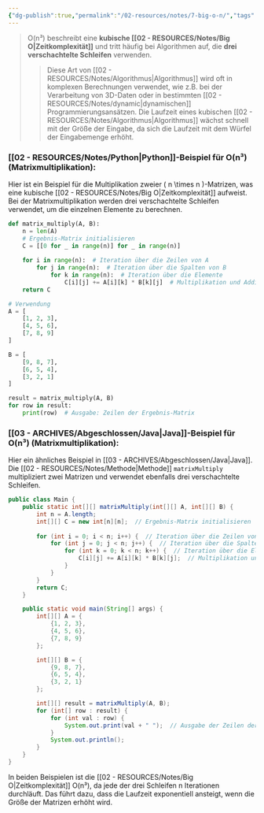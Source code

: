 ```yaml
---
{"dg-publish":true,"permalink":"/02-resources/notes/7-big-o-n/","tags":["code/time-complexity","code/python","code/java"],"noteIcon":"","updated":"2024-11-04T08:49:48.000+01:00"}
---
```


<style> .container {font-family: sans-serif; text-align: center;} .button-wrapper button {z-index: 1;height: 40px; width: 100px; margin: 10px;padding: 5px;} .excalidraw .App-menu_top .buttonList { display: flex;} .excalidraw-wrapper { height: 800px; margin: 50px; position: relative;} :root[dir="ltr"] .excalidraw .layer-ui__wrapper .zen-mode-transition.App-menu_bottom--transition-left {transform: none;} </style><script src="https://cdn.jsdelivr.net/npm/react@17/umd/react.production.min.js"></script><script src="https://cdn.jsdelivr.net/npm/react-dom@17/umd/react-dom.production.min.js"></script><script type="text/javascript" src="https://cdn.jsdelivr.net/npm/@excalidraw/excalidraw@0/dist/excalidraw.production.min.js"></script><div id="O(n³)_2024-10-31_2054.56.excalidraw.md1"></div><script>(function(){const InitialData={"type":"excalidraw","version":2,"source":"https://github.com/zsviczian/obsidian-excalidraw-plugin/releases/tag/2.5.2","elements":[{"type":"line","version":86,"versionNonce":441871296,"index":"a0","isDeleted":false,"id":"mgCzgQgqadp0EQRf7-VIr","fillStyle":"solid","strokeWidth":4,"strokeStyle":"solid","roughness":2,"opacity":100,"angle":0,"x":-368.74055497858546,"y":-324.9179678509385,"strokeColor":"#1e1e1e","backgroundColor":"transparent","width":3,"height":573,"seed":1150826560,"groupIds":[],"frameId":null,"roundness":{"type":2},"boundElements":[],"updated":1730404498049,"link":null,"locked":false,"startBinding":null,"endBinding":null,"lastCommittedPoint":null,"startArrowhead":null,"endArrowhead":null,"points":[[0,0],[3,573]]},{"type":"line","version":133,"versionNonce":605221824,"index":"a1","isDeleted":false,"id":"TQs_WCRZowZGwKF_id06K","fillStyle":"solid","strokeWidth":4,"strokeStyle":"solid","roughness":2,"opacity":100,"angle":0,"x":-364.74055497858546,"y":250.08203214906155,"strokeColor":"#1e1e1e","backgroundColor":"transparent","width":722,"height":10,"seed":761737280,"groupIds":[],"frameId":null,"roundness":{"type":2},"boundElements":[],"updated":1730404498049,"link":null,"locked":false,"startBinding":null,"endBinding":null,"lastCommittedPoint":null,"startArrowhead":null,"endArrowhead":null,"points":[[0,0],[722,-10]]},{"type":"line","version":89,"versionNonce":1425963968,"index":"a2","isDeleted":false,"id":"b1VLADR96JZcL0USSM_9o","fillStyle":"solid","strokeWidth":4,"strokeStyle":"solid","roughness":2,"opacity":100,"angle":0,"x":-390.74055497858546,"y":-289.9179678509385,"strokeColor":"#1e1e1e","backgroundColor":"transparent","width":19,"height":35,"seed":295118912,"groupIds":[],"frameId":null,"roundness":{"type":2},"boundElements":[],"updated":1730404498049,"link":null,"locked":false,"startBinding":null,"endBinding":null,"lastCommittedPoint":null,"startArrowhead":null,"endArrowhead":null,"points":[[0,0],[19,-35]]},{"type":"line","version":28,"versionNonce":1866007488,"index":"a3","isDeleted":false,"id":"5qj2BQuR8qaznHRlW9mli","fillStyle":"solid","strokeWidth":4,"strokeStyle":"solid","roughness":2,"opacity":100,"angle":0,"x":-368.74055497858546,"y":-323.9179678509385,"strokeColor":"#1e1e1e","backgroundColor":"transparent","width":16,"height":24,"seed":1560813632,"groupIds":[],"frameId":null,"roundness":{"type":2},"boundElements":[],"updated":1730404498049,"link":null,"locked":false,"startBinding":null,"endBinding":null,"lastCommittedPoint":null,"startArrowhead":null,"endArrowhead":null,"points":[[0,0],[16,24]]},{"type":"line","version":8,"versionNonce":1893895104,"index":"a4","isDeleted":false,"id":"q0jat673AKcfvVH4gMk6t","fillStyle":"solid","strokeWidth":4,"strokeStyle":"solid","roughness":2,"opacity":100,"angle":0,"x":356.25944502141454,"y":238.08203214906155,"strokeColor":"#1e1e1e","backgroundColor":"transparent","width":25,"height":11,"seed":2140805184,"groupIds":[],"frameId":null,"roundness":{"type":2},"boundElements":[],"updated":1730404498049,"link":null,"locked":false,"startBinding":null,"endBinding":null,"lastCommittedPoint":null,"startArrowhead":null,"endArrowhead":null,"points":[[0,0],[-25,-11]]},{"type":"line","version":14,"versionNonce":337318848,"index":"a5","isDeleted":false,"id":"hA3pdUNBlq-egNVKQuP6M","fillStyle":"solid","strokeWidth":4,"strokeStyle":"solid","roughness":2,"opacity":100,"angle":0,"x":357.25944502141454,"y":240.08203214906155,"strokeColor":"#1e1e1e","backgroundColor":"transparent","width":20,"height":14,"seed":1831669824,"groupIds":[],"frameId":null,"roundness":{"type":2},"boundElements":[],"updated":1730404498049,"link":null,"locked":false,"startBinding":null,"endBinding":null,"lastCommittedPoint":null,"startArrowhead":null,"endArrowhead":null,"points":[[0,0],[-20,14]]},{"type":"text","version":97,"versionNonce":1052928064,"index":"a6","isDeleted":false,"id":"DsLoDPCw","fillStyle":"solid","strokeWidth":4,"strokeStyle":"solid","roughness":2,"opacity":100,"angle":0,"x":-73.74055497858546,"y":250.08203214906155,"strokeColor":"#1e1e1e","backgroundColor":"transparent","width":166.18069458007812,"height":37.800000000000004,"seed":497092672,"groupIds":[],"frameId":null,"roundness":null,"boundElements":[],"updated":1730404498051,"link":null,"locked":false,"fontSize":28,"fontFamily":6,"text":"Input Size (n)","rawText":"Input Size (n)","textAlign":"left","verticalAlign":"top","containerId":null,"originalText":"Input Size (n)","autoResize":true,"lineHeight":1.35},{"type":"text","version":112,"versionNonce":1395080128,"index":"a7","isDeleted":false,"id":"qLaL7WXV","fillStyle":"solid","strokeWidth":4,"strokeStyle":"solid","roughness":2,"opacity":100,"angle":4.723593972811037,"x":-437.2462705162005,"y":-137.4181136723078,"strokeColor":"#1e1e1e","backgroundColor":"transparent","width":63.63618469238281,"height":37.800000000000004,"seed":215351360,"groupIds":[],"frameId":null,"roundness":null,"boundElements":[],"updated":1730404498051,"link":null,"locked":false,"fontSize":28,"fontFamily":6,"text":"Time","rawText":"Time","textAlign":"left","verticalAlign":"top","containerId":null,"originalText":"Time","autoResize":true,"lineHeight":1.35},{"type":"arrow","version":334,"versionNonce":992757824,"index":"aE","isDeleted":false,"id":"LlyN2gd8MjhuAM8ay8YnA","fillStyle":"solid","strokeWidth":4,"strokeStyle":"solid","roughness":0,"opacity":100,"angle":0,"x":-359.28879310344826,"y":244.07031249999994,"strokeColor":"#1e1e1e","backgroundColor":"transparent","width":331.0344827586206,"height":526.206896551724,"seed":1642383424,"groupIds":[],"frameId":null,"roundness":{"type":2},"boundElements":[],"updated":1730404498051,"link":null,"locked":false,"startBinding":null,"endBinding":null,"lastCommittedPoint":null,"startArrowhead":null,"endArrowhead":"arrow","points":[[0,0],[236.55172413793093,-315.8620689655172],[331.0344827586206,-526.206896551724]]},{"type":"text","version":105,"versionNonce":315317184,"index":"aF","isDeleted":false,"id":"cHXzRt6a","fillStyle":"solid","strokeWidth":4,"strokeStyle":"solid","roughness":0,"opacity":100,"angle":5.181153299986048,"x":-133.97224553399883,"y":-179.78594705349707,"strokeColor":"#1e1e1e","backgroundColor":"transparent","width":78.56085205078125,"height":21.6,"seed":312590400,"groupIds":[],"frameId":null,"roundness":null,"boundElements":[],"updated":1730404498051,"link":"[[O(n³)\|O(n³)]]","locked":false,"fontSize":16,"fontFamily":6,"text":"📍[[O(n³)\|O(n³)]]","rawText":"[[O(n³)\|O(n³)]]","textAlign":"left","verticalAlign":"top","containerId":null,"originalText":"📍[[O(n³)\|O(n³)]]","autoResize":true,"lineHeight":1.35},{"type":"arrow","version":115,"versionNonce":853737536,"index":"a8","isDeleted":true,"id":"-_OGefMpBE-4SoahAjGXs","fillStyle":"solid","strokeWidth":4,"strokeStyle":"solid","roughness":0,"opacity":100,"angle":0,"x":-363.3612446337579,"y":243.18548042492364,"strokeColor":"#2f9e44","backgroundColor":"transparent","width":684,"height":13,"seed":984348736,"groupIds":[],"frameId":null,"roundness":{"type":2},"boundElements":[],"updated":1730404521795,"link":null,"locked":false,"startBinding":null,"endBinding":null,"lastCommittedPoint":null,"startArrowhead":null,"endArrowhead":"arrow","points":[[0,0],[684,-13]]},{"type":"text","version":91,"versionNonce":439970752,"index":"a9","isDeleted":true,"id":"QmUVKwWO","fillStyle":"solid","strokeWidth":4,"strokeStyle":"solid","roughness":2,"opacity":100,"angle":0,"x":217.98358295244896,"y":204.80617008009608,"strokeColor":"#2f9e44","backgroundColor":"transparent","width":62.496826171875,"height":21.6,"seed":721612864,"groupIds":[],"frameId":null,"roundness":null,"boundElements":[],"updated":1730404517678,"link":"[[O1\|O1]]","locked":false,"fontSize":16,"fontFamily":6,"text":"📍[[O1\|O1]]","rawText":"[[O1\|O1]]","textAlign":"left","verticalAlign":"top","containerId":null,"originalText":"📍[[O1\|O1]]","autoResize":true,"lineHeight":1.35},{"type":"arrow","version":244,"versionNonce":1027713984,"index":"aA","isDeleted":true,"id":"bOPn_3JXJEtrTtLhvV-0e","fillStyle":"solid","strokeWidth":4,"strokeStyle":"solid","roughness":0,"opacity":100,"angle":0,"x":-362.0474137931034,"y":246.13927801724134,"strokeColor":"#1971c2","backgroundColor":"transparent","width":701.3793103448274,"height":295.1724137931034,"seed":1706747968,"groupIds":[],"frameId":null,"roundness":{"type":2},"boundElements":[],"updated":1730404522805,"link":null,"locked":false,"startBinding":null,"endBinding":null,"lastCommittedPoint":null,"startArrowhead":null,"endArrowhead":"arrow","points":[[0,0],[701.3793103448274,-295.1724137931034]]},{"type":"text","version":154,"versionNonce":1043179584,"index":"aB","isDeleted":true,"id":"EtMzy4mo","fillStyle":"solid","strokeWidth":4,"strokeStyle":"solid","roughness":0,"opacity":100,"angle":5.826417420157298,"x":223.12954402128972,"y":-46.15075977271073,"strokeColor":"#1971c2","backgroundColor":"transparent","width":72.4808349609375,"height":21.6,"seed":1991499840,"groupIds":[],"frameId":null,"roundness":null,"boundElements":[],"updated":1730404506317,"link":"[[O(n)\|O(n)]]","locked":false,"fontSize":16,"fontFamily":6,"text":"📍[[O(n)\|O(n)]]","rawText":"[[O(n)\|O(n)]]","textAlign":"left","verticalAlign":"top","containerId":null,"originalText":"📍[[O(n)\|O(n)]]","autoResize":true,"lineHeight":1.35},{"type":"arrow","version":270,"versionNonce":1442599872,"index":"aC","isDeleted":true,"id":"8sQWkRHgIfRs7B0kTOTOL","fillStyle":"solid","strokeWidth":4,"strokeStyle":"solid","roughness":0,"opacity":100,"angle":0,"x":-362.0474137931034,"y":246.82893318965517,"strokeColor":"#2f9e44","backgroundColor":"transparent","width":436.551724137931,"height":514.4827586206895,"seed":1842206784,"groupIds":[],"frameId":null,"roundness":{"type":2},"boundElements":[],"updated":1730404504017,"link":null,"locked":false,"startBinding":null,"endBinding":null,"lastCommittedPoint":null,"startArrowhead":null,"endArrowhead":"arrow","points":[[0,0],[304.13793103448273,-269.6551724137931],[436.551724137931,-514.4827586206895]]},{"type":"text","version":107,"versionNonce":1550468032,"index":"aD","isDeleted":true,"id":"abWW12wH","fillStyle":"solid","strokeWidth":4,"strokeStyle":"solid","roughness":0,"opacity":100,"angle":5.237953054781757,"x":-20.34925415848744,"y":-209.5334267072389,"strokeColor":"#2f9e44","backgroundColor":"transparent","width":78.56085205078125,"height":21.6,"seed":1592315968,"groupIds":[],"frameId":null,"roundness":null,"boundElements":[],"updated":1730404502764,"link":"[[O(n²)\|O(n²)]]","locked":false,"fontSize":16,"fontFamily":6,"text":"📍[[O(n²)\|O(n²)]]","rawText":"[[O(n²)\|O(n²)]]","textAlign":"left","verticalAlign":"top","containerId":null,"originalText":"📍[[O(n²)\|O(n²)]]","autoResize":true,"lineHeight":1.35},{"type":"arrow","version":452,"versionNonce":981932096,"index":"aG","isDeleted":true,"id":"cOg4Lq2pW4JBwGwPBMAhL","fillStyle":"solid","strokeWidth":4,"strokeStyle":"solid","roughness":0,"opacity":100,"angle":0,"x":-359.9784482758621,"y":245.44962284482762,"strokeColor":"#e03131","backgroundColor":"transparent","width":704.1379310344827,"height":154.4827586206897,"seed":285194304,"groupIds":[],"frameId":null,"roundness":{"type":2},"boundElements":[],"updated":1730404519384,"link":null,"locked":false,"startBinding":null,"endBinding":null,"lastCommittedPoint":null,"startArrowhead":null,"endArrowhead":"arrow","points":[[0,0],[217.9310344827586,-125.5172413793104],[704.1379310344827,-154.4827586206897]]},{"type":"text","version":130,"versionNonce":2015460288,"index":"aH","isDeleted":true,"id":"rp9tOrgA","fillStyle":"solid","strokeWidth":4,"strokeStyle":"solid","roughness":0,"opacity":100,"angle":0,"x":215.61268472906386,"y":62.814154864531986,"strokeColor":"#e03131","backgroundColor":"transparent","width":99.79289245605469,"height":21.6,"seed":14594112,"groupIds":[],"frameId":null,"roundness":null,"boundElements":[],"updated":1730404518767,"link":"[[O(log n)\|O(log n)]]","locked":false,"fontSize":16,"fontFamily":6,"text":"📍[[O(log n)\|O(log n)]]","rawText":"[[O(log n)\|O(log n)]]","textAlign":"left","verticalAlign":"top","containerId":null,"originalText":"📍[[O(log n)\|O(log n)]]","autoResize":true,"lineHeight":1.35},{"type":"arrow","version":503,"versionNonce":1455942592,"index":"aI","isDeleted":true,"id":"gydUn8JsuOWAszqmrSfqW","fillStyle":"solid","strokeWidth":4,"strokeStyle":"solid","roughness":0,"opacity":100,"angle":0,"x":-358.59913793103453,"y":242.69100215517238,"strokeColor":"#f08c00","backgroundColor":"transparent","width":640.6896551724138,"height":431.03448275862064,"seed":169781312,"groupIds":[],"frameId":null,"roundness":{"type":2},"boundElements":[],"updated":1730404505630,"link":null,"locked":false,"startBinding":null,"endBinding":null,"lastCommittedPoint":null,"startArrowhead":null,"endArrowhead":"arrow","points":[[0,0],[321.3793103448275,-114.4827586206896],[640.6896551724138,-431.03448275862064]]},{"type":"text","version":109,"versionNonce":1011925056,"index":"aJ","isDeleted":true,"id":"FCSP6jKT","fillStyle":"solid","strokeWidth":4,"strokeStyle":"solid","roughness":0,"opacity":100,"angle":5.494143481980993,"x":152.20838060534857,"y":-149.5782647511142,"strokeColor":"#f08c00","backgroundColor":"transparent","width":113.12092590332031,"height":21.6,"seed":1486856256,"groupIds":[],"frameId":null,"roundness":null,"boundElements":[],"updated":1730404505018,"link":"[[O(n log n)\|O(n log n)]]","locked":false,"fontSize":16,"fontFamily":6,"text":"📍[[O(n log n)\|O(n log n)]]","rawText":"[[O(n log n)\|O(n log n)]]","textAlign":"left","verticalAlign":"top","containerId":null,"originalText":"📍[[O(n log n)\|O(n log n)]]","autoResize":true,"lineHeight":1.35},{"type":"arrow","version":193,"versionNonce":1188733888,"index":"aK","isDeleted":true,"id":"eU1uBXOOnMW1-0KNUqPma","fillStyle":"solid","strokeWidth":4,"strokeStyle":"solid","roughness":0,"opacity":100,"angle":0,"x":-354.46120689655174,"y":239.24272629310343,"strokeColor":"#e03131","backgroundColor":"transparent","width":213.1034482758621,"height":533.7931034482758,"seed":474060864,"groupIds":[],"frameId":null,"roundness":{"type":2},"boundElements":[],"updated":1730404512706,"link":null,"locked":false,"startBinding":null,"endBinding":null,"lastCommittedPoint":null,"startArrowhead":null,"endArrowhead":"arrow","points":[[0,0],[161.37931034482756,-277.24137931034477],[213.1034482758621,-533.7931034482758]]},{"type":"text","version":95,"versionNonce":183994432,"index":"aL","isDeleted":true,"id":"D70xAUen","fillStyle":"solid","strokeWidth":4,"strokeStyle":"solid","roughness":0,"opacity":100,"angle":4.85990474664134,"x":-214.31280099641276,"y":-227.7311854317358,"strokeColor":"#e03131","backgroundColor":"transparent","width":77.9678955078125,"height":21.6,"seed":149196864,"groupIds":[],"frameId":null,"roundness":null,"boundElements":[],"updated":1730404512140,"link":"[[O(2ⁿ)\|O(2ⁿ)]]","locked":false,"fontSize":16,"fontFamily":6,"text":"📍[[O(2ⁿ)\|O(2ⁿ)]]","rawText":"[[O(2ⁿ)\|O(2ⁿ)]]","textAlign":"left","verticalAlign":"top","containerId":null,"originalText":"📍[[O(2ⁿ)\|O(2ⁿ)]]","autoResize":true,"lineHeight":1.35},{"type":"arrow","version":95,"versionNonce":982006720,"index":"aM","isDeleted":true,"id":"cYyONxi3QyRFptKns_1n2","fillStyle":"solid","strokeWidth":4,"strokeStyle":"solid","roughness":0,"opacity":100,"angle":0,"x":-354.46120689655174,"y":242.69100215517238,"strokeColor":"#f08c00","backgroundColor":"transparent","width":76.55172413793105,"height":557.9310344827586,"seed":1449691200,"groupIds":[],"frameId":null,"roundness":{"type":2},"boundElements":[],"updated":1730404514049,"link":null,"locked":false,"startBinding":null,"endBinding":null,"lastCommittedPoint":null,"startArrowhead":null,"endArrowhead":"arrow","points":[[0,0],[59.31034482758622,-277.24137931034477],[76.55172413793105,-557.9310344827586]]},{"type":"text","version":128,"versionNonce":434729024,"index":"aN","isDeleted":true,"id":"b8Qe4tAt","fillStyle":"solid","strokeWidth":4,"strokeStyle":"solid","roughness":0,"opacity":100,"angle":4.8159130645368435,"x":-336.9226994827751,"y":-243.5744948633648,"strokeColor":"#f08c00","backgroundColor":"transparent","width":76.25685119628906,"height":21.6,"seed":1085112384,"groupIds":[],"frameId":null,"roundness":null,"boundElements":[],"updated":1730404513471,"link":"[[O(n!)\|O(n!)]]","locked":false,"fontSize":16,"fontFamily":6,"text":"📍[[O(n!)\|O(n!)]]","rawText":"[[O(n!)\|O(n!)]]","textAlign":"left","verticalAlign":"top","containerId":null,"originalText":"📍[[O(n!)\|O(n!)]]","autoResize":true,"lineHeight":1.35},{"type":"arrow","version":122,"versionNonce":1176376256,"index":"aO","isDeleted":true,"id":"lRsK_66dYbZ9H3a5dV2QX","fillStyle":"solid","strokeWidth":4,"strokeStyle":"solid","roughness":0,"opacity":100,"angle":0,"x":-356.53017241379314,"y":243.38065732758622,"strokeColor":"#1e1e1e","backgroundColor":"transparent","width":702.7586206896551,"height":224.82758620689657,"seed":127105088,"groupIds":[],"frameId":null,"roundness":{"type":2},"boundElements":[],"updated":1730404520098,"link":null,"locked":false,"startBinding":null,"endBinding":null,"lastCommittedPoint":null,"startArrowhead":null,"endArrowhead":"arrow","points":[[0,0],[702.7586206896551,-224.82758620689657]]},{"type":"text","version":85,"versionNonce":1362374720,"index":"aP","isDeleted":true,"id":"y60xxB9y","fillStyle":"solid","strokeWidth":4,"strokeStyle":"solid","roughness":0,"opacity":100,"angle":6.029878855035,"x":225.67209961326924,"y":17.531003174353998,"strokeColor":"#1e1e1e","backgroundColor":"transparent","width":81.2620849609375,"height":21.6,"seed":1861906496,"groupIds":[],"frameId":null,"roundness":null,"boundElements":[],"updated":1730404517678,"link":"[[O(√n)\|O(√n)]]","locked":false,"fontSize":16,"fontFamily":6,"text":"📍[[O(√n)\|O(√n)]]","rawText":"[[O(√n)\|O(√n)]]","textAlign":"left","verticalAlign":"top","containerId":null,"originalText":"📍[[O(√n)\|O(√n)]]","autoResize":true,"lineHeight":1.35}],"appState":{"theme":"dark","viewBackgroundColor":"#ffffff","currentItemStrokeColor":"#1e1e1e","currentItemBackgroundColor":"transparent","currentItemFillStyle":"solid","currentItemStrokeWidth":2,"currentItemStrokeStyle":"solid","currentItemRoughness":1,"currentItemOpacity":100,"currentItemFontFamily":5,"currentItemFontSize":20,"currentItemTextAlign":"left","currentItemStartArrowhead":null,"currentItemEndArrowhead":"arrow","currentItemArrowType":"round","scrollX":377.625,"scrollY":453.7890625,"zoom":{"value":1},"currentItemRoundness":"round","gridSize":20,"gridStep":5,"gridModeEnabled":false,"gridColor":{"Bold":"rgba(217, 217, 217, 0.5)","Regular":"rgba(230, 230, 230, 0.5)"},"currentStrokeOptions":null,"frameRendering":{"enabled":true,"clip":true,"name":true,"outline":true},"objectsSnapModeEnabled":false,"activeTool":{"type":"selection","customType":null,"locked":false,"lastActiveTool":null}},"files":{}};InitialData.scrollToContent=true;App=()=>{const e=React.useRef(null),t=React.useRef(null),[n,i]=React.useState({width:void 0,height:void 0});return React.useEffect(()=>{i({width:t.current.getBoundingClientRect().width,height:t.current.getBoundingClientRect().height});const e=()=>{i({width:t.current.getBoundingClientRect().width,height:t.current.getBoundingClientRect().height})};return window.addEventListener("resize",e),()=>window.removeEventListener("resize",e)},[t]),React.createElement(React.Fragment,null,React.createElement("div",{className:"excalidraw-wrapper",ref:t},React.createElement(ExcalidrawLib.Excalidraw,{ref:e,width:n.width,height:n.height,initialData:InitialData,viewModeEnabled:!0,zenModeEnabled:!0,gridModeEnabled:!1})))},excalidrawWrapper=document.getElementById("O(n³)_2024-10-31_2054.56.excalidraw.md1");ReactDOM.render(React.createElement(App),excalidrawWrapper);})();</script>
>O(n³) beschreibt eine **kubische [[02 - RESOURCES/Notes/Big O\|Zeitkomplexität]]** und tritt häufig bei Algorithmen auf, die **drei verschachtelte Schleifen** verwenden. 
>>Diese Art von [[02 - RESOURCES/Notes/Algorithmus\|Algorithmus]] wird oft in komplexen Berechnungen verwendet, wie z.B. bei der Verarbeitung von 3D-Daten oder in bestimmten [[02 - RESOURCES/Notes/dynamic\|dynamischen]] Programmierungsansätzen. Die Laufzeit eines kubischen [[02 - RESOURCES/Notes/Algorithmus\|Algorithmus]] wächst schnell mit der Größe der Eingabe, da sich die Laufzeit mit dem Würfel der Eingabemenge erhöht.

### [[02 - RESOURCES/Notes/Python\|Python]]-Beispiel für O(n³) (Matrixmultiplikation):
Hier ist ein Beispiel für die Multiplikation zweier \( n \times n \)-Matrizen, was eine kubische [[02 - RESOURCES/Notes/Big O\|Zeitkomplexität]] aufweist. Bei der Matrixmultiplikation werden drei verschachtelte Schleifen verwendet, um die einzelnen Elemente zu berechnen.

```python
def matrix_multiply(A, B):
    n = len(A)
    # Ergebnis-Matrix initialisieren
    C = [[0 for _ in range(n)] for _ in range(n)]
    
    for i in range(n):  # Iteration über die Zeilen von A
        for j in range(n):  # Iteration über die Spalten von B
            for k in range(n):  # Iteration über die Elemente
                C[i][j] += A[i][k] * B[k][j]  # Multiplikation und Addition
    return C

# Verwendung
A = [
    [1, 2, 3],
    [4, 5, 6],
    [7, 8, 9]
]

B = [
    [9, 8, 7],
    [6, 5, 4],
    [3, 2, 1]
]

result = matrix_multiply(A, B)
for row in result:
    print(row)  # Ausgabe: Zeilen der Ergebnis-Matrix
```

### [[03 - ARCHIVES/Abgeschlossen/Java\|Java]]-Beispiel für O(n³) (Matrixmultiplikation):
Hier ein ähnliches Beispiel in [[03 - ARCHIVES/Abgeschlossen/Java\|Java]]. Die [[02 - RESOURCES/Notes/Methode\|Methode]] `matrixMultiply` multipliziert zwei Matrizen und verwendet ebenfalls drei verschachtelte Schleifen.

```java
public class Main {
    public static int[][] matrixMultiply(int[][] A, int[][] B) {
        int n = A.length;
        int[][] C = new int[n][n];  // Ergebnis-Matrix initialisieren
        
        for (int i = 0; i < n; i++) {  // Iteration über die Zeilen von A
            for (int j = 0; j < n; j++) {  // Iteration über die Spalten von B
                for (int k = 0; k < n; k++) {  // Iteration über die Elemente
                    C[i][j] += A[i][k] * B[k][j];  // Multiplikation und Addition
                }
            }
        }
        return C;
    }

    public static void main(String[] args) {
        int[][] A = {
            {1, 2, 3},
            {4, 5, 6},
            {7, 8, 9}
        };

        int[][] B = {
            {9, 8, 7},
            {6, 5, 4},
            {3, 2, 1}
        };

        int[][] result = matrixMultiply(A, B);
        for (int[] row : result) {
            for (int val : row) {
                System.out.print(val + " ");  // Ausgabe der Zeilen der Ergebnis-Matrix
            }
            System.out.println();
        }
    }
}
```

In beiden Beispielen ist die [[02 - RESOURCES/Notes/Big O\|Zeitkomplexität]] O(n³), da jede der drei Schleifen n Iterationen durchläuft. Das führt dazu, dass die Laufzeit exponentiell ansteigt, wenn die Größe der Matrizen erhöht wird.